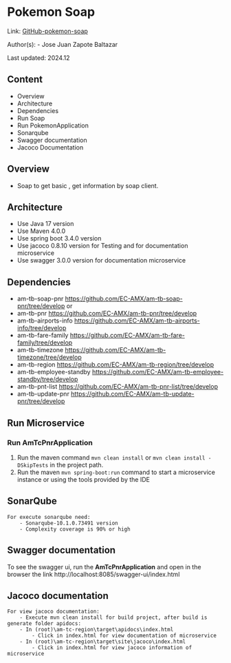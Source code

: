 # Pokemon Soap

Link: [GitHub-pokemon-soap](https://github.com/PMSXAA/pokemon)

Author(s): - Jose Juan Zapote Baltazar

Last updated: 2024.12

## Content

- Overview
- Architecture
- Dependencies
- Run Soap
- Run PokemonApplication
- Sonarqube
- Swagger documentation
- Jacoco Documentation

## Overview

- Soap to get basic , get information by soap client.

## Architecture

- Use Java 17 version
- Use Maven 4.0.0
- Use spring boot 3.4.0 version
- Use jacoco 0.8.10 version for Testing and for documentation microservice
- Use swagger 3.0.0 version for documentation microservice

## Dependencies

- am-tb-soap-pnr          https://github.com/EC-AMX/am-tb-soap-pnr/tree/develop  or
- am-tb-pnr               https://github.com/EC-AMX/am-tb-pnr/tree/develop
- am-tb-airports-info     https://github.com/EC-AMX/am-tb-airports-info/tree/develop
- am-tb-fare-family       https://github.com/EC-AMX/am-tb-fare-family/tree/develop
- am-tb-timezone          https://github.com/EC-AMX/am-tb-timezone/tree/develop
- am-tb-region            https://github.com/EC-AMX/am-tb-region/tree/develop
- am-tb-employee-standby  https://github.com/EC-AMX/am-tb-employee-standby/tree/develop
- am-tb-pnt-list          https://github.com/EC-AMX/am-tb-pnr-list/tree/develop
- am-tb-update-pnr        https://github.com/EC-AMX/am-tb-update-pnr/tree/develop

## Run Microservice

### Run AmTcPnrApplication

1. Run the maven command `mvn clean install` or `mvn clean install -DSkipTests` in the project path.
2. Run the maven `mvn spring-boot:run` command to start a microservice instance or using the tools provided by the IDE

## SonarQube

    For execute sonarqube need:
        - Sonarqube-10.1.0.73491 version
        - Complexity coverage is 90% or high

## Swagger documentation

To see the swagger ui, run the **AmTcPnrApplication** and open in the browser the
link http://localhost:8085/swagger-ui/index.html

## Jacoco documentation

    For view jacoco documentation:
        - Execute mvn clean install for build project, after build is generate folder apidocs:
        - In (root)\am-tc-region\target\apidocs\index.html
            - Click in index.html for view documentation of microservice
        - In (root)\am-tc-region\target\site\jacoco\index.html
            - Click in index.html for view jacoco information of microservice
